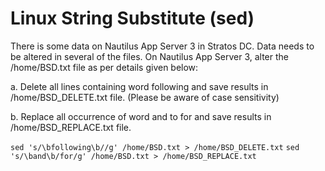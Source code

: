 # Linux String Substitute (sed)
There is some data on Nautilus App Server 3 in Stratos DC. Data needs to be altered in several of the files. On Nautilus App Server 3, alter the /home/BSD.txt file as per details given below:

a. Delete all lines containing word following and save results in /home/BSD_DELETE.txt file. (Please be aware of case sensitivity)

b. Replace all occurrence of word and to for and save results in /home/BSD_REPLACE.txt file.

`sed 's/\bfollowing\b//g' /home/BSD.txt > /home/BSD_DELETE.txt`
`sed 's/\band\b/for/g' /home/BSD.txt > /home/BSD_REPLACE.txt`